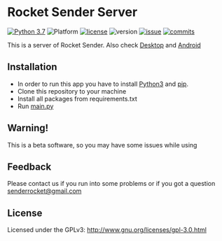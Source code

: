 # Rocket Sender Server
[![Python 3.7](https://img.shields.io/badge/python-3.7-blue.svg)](https://www.python.org/downloads/release/python-370/)
![Platform](https://img.shields.io/badge/Platform-Windows/Linux/MacOS-brightgreen)
[![license](https://img.shields.io/github/license/RocketSender/RocketSender-Android)](https://github.com/RocketSender/RocketSender-Android/blob/master/LICENSE)
![version](https://img.shields.io/badge/Version-Beta%20v0.1-yellow)
[![issue](https://img.shields.io/github/issues/RocketSender/RocketSender-Android)](https://github.com/RocketSender/RocketSender-Android/issues)
[![commits](https://img.shields.io/github/last-commit/RocketSender/RocketSender-Android)](https://github.com/RocketSender/RocketSender-Android/commits/)

This is a server of Rocket Sender. Also check [Desktop](https://github.com/RocketSender/RocketSender-Client) and [Android](https://github.com/RocketSender/RocketSender-Android)

## Installation
* In order to run this app you have to install [Python3](https://python.org) and [pip](https://packaging.python.org/key_projects/#pip).
* Clone this repository to your machine
* Install all packages from requirements.txt
* Run [main.py](https://github.com/RocketSender/RocketSender-Client/blob/master/main.py)

## Warning!
This is a beta software, so you may have some issues while using

## Feedback 
Please contact us if you run into some problems or if you got a question senderrocket@gmail.com

## License
Licensed under the GPLv3: http://www.gnu.org/licenses/gpl-3.0.html
